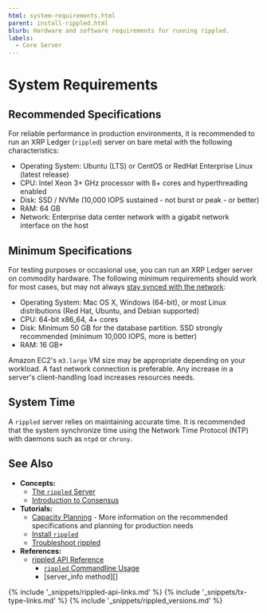 ```yaml
---
html: system-requirements.html
parent: install-rippled.html
blurb: Hardware and software requirements for running rippled.
labels:
  - Core Server
---
```

# System Requirements

## Recommended Specifications

For reliable performance in production environments, it is recommended to run an XRP Ledger (`rippled`) server on bare metal with the following characteristics:

- Operating System: Ubuntu (LTS) or CentOS or RedHat Enterprise Linux (latest release)
- CPU: Intel Xeon 3+ GHz processor with 8+ cores and hyperthreading enabled
- Disk: SSD / NVMe (10,000 IOPS sustained - not burst or peak - or better)
- RAM: 64 GB
- Network: Enterprise data center network with a gigabit network interface on the host


## Minimum Specifications

For testing purposes or occasional use, you can run an XRP Ledger server on commodity hardware. The following minimum requirements should work for most cases, but may not always [stay synced with the network](server-doesnt-sync.html):

- Operating System: Mac OS X, Windows (64-bit), or most Linux distributions (Red Hat, Ubuntu, and Debian supported)
- CPU: 64-bit x86_64, 4+ cores
- Disk: Minimum 50 GB for the database partition. SSD strongly recommended (minimum 10,000 IOPS, more is better)
- RAM: 16 GB+

<!-- SPELLING_IGNORE: iops, ntp, x86_64, ec2 -->

Amazon EC2's `m3.large` VM size may be appropriate depending on your workload. A fast network connection is preferable. Any increase in a server's client-handling load increases resources needs.


## System Time

A `rippled` server relies on maintaining accurate time. It is recommended that the system synchronize time using the Network Time Protocol (NTP) with daemons such as `ntpd` or `chrony`.


## See Also

- **Concepts:**
    - [The `rippled` Server](the-rippled-server.html)
    - [Introduction to Consensus](intro-to-consensus.html)
- **Tutorials:**
    - [Capacity Planning](capacity-planning.html) - More information on the recommended specifications and planning for production needs
    - [Install `rippled`](install-rippled.html)
    - [Troubleshoot rippled](troubleshoot-the-rippled-server.html)
- **References:**
    - [rippled API Reference](rippled-api.html)
        - [`rippled` Commandline Usage](commandline-usage.html)
        - [server_info method][]


<!--{# common link defs #}-->
{% include '_snippets/rippled-api-links.md' %}
{% include '_snippets/tx-type-links.md' %}
{% include '_snippets/rippled_versions.md' %}
